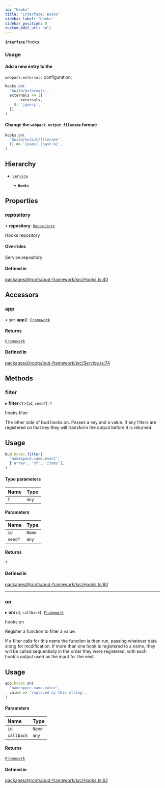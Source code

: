 ```yaml
---
id: "Hooks"
title: "Interface: Hooks"
sidebar_label: "Hooks"
sidebar_position: 0
custom_edit_url: null
---
```


**`interface`** Hooks

### Usage

####  Add a new entry to the
`webpack.externals` configuration:

```js
hooks.on(
  'build/externals',
  externals => ({
    ...externals,
    $: 'jquery',
  }),
)
```

#### Change the `webpack.output.filename` format:

```js
hooks.on(
  'build/output/filename',
  () => '[name].[hash:4]',
)
```

## Hierarchy

- [`Service`](../classes/Service.md)

  ↳ **`Hooks`**

## Properties

### repository

• **repository**: [`Repository`](../namespaces/Hooks.md#repository)

Hooks repository

#### Overrides

Service.repository

#### Defined in

[packages/@roots/bud-framework/src/Hooks.ts:40](https://github.com/roots/bud/blob/add6758eb/packages/@roots/bud-framework/src/Hooks.ts#L40)

## Accessors

### app

• `get` **app**(): [`Framework`](../classes/Framework.md)

#### Returns

[`Framework`](../classes/Framework.md)

#### Defined in

[packages/@roots/bud-framework/src/Service.ts:74](https://github.com/roots/bud/blob/add6758eb/packages/@roots/bud-framework/src/Service.ts#L74)

## Methods

### filter

▸ **filter**<`T`\>(`id`, `seed?`): `T`

hooks.filter

The other side of bud.hooks.on. Passes a key and a value. If
any filters are registered on that key they will transform
the output before it is returned.

## Usage

```js
bud.hooks.filter(
  'namespace.name.event',
  ['array', 'of', 'items'],
)
```

#### Type parameters

| Name | Type |
| :------ | :------ |
| `T` | `any` |

#### Parameters

| Name | Type |
| :------ | :------ |
| `id` | `Name` |
| `seed?` | `any` |

#### Returns

`T`

#### Defined in

[packages/@roots/bud-framework/src/Hooks.ts:80](https://github.com/roots/bud/blob/add6758eb/packages/@roots/bud-framework/src/Hooks.ts#L80)

___

### on

▸ **on**(`id`, `callback`): [`Framework`](../classes/Framework.md)

hooks.on

Register a function to filter a value.

If a filter calls for this name the function is then run,
passing whatever data along for modification. If more than one
hook is registered to a name, they will be called sequentially
in the order they were registered, with each hook's output used
as the input for the next.

## Usage

```js
app.hooks.on(
  'namespace.name.value',
  value => 'replaced by this string',
)
```

#### Parameters

| Name | Type |
| :------ | :------ |
| `id` | `Name` |
| `callback` | `any` |

#### Returns

[`Framework`](../classes/Framework.md)

#### Defined in

[packages/@roots/bud-framework/src/Hooks.ts:62](https://github.com/roots/bud/blob/add6758eb/packages/@roots/bud-framework/src/Hooks.ts#L62)

